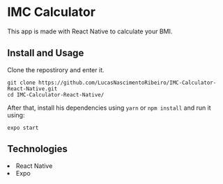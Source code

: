 # IMC Calculator

This app is made with React Native to calculate your BMI.

## Install and Usage

Clone the repostirory and enter it.

```
git clone https://github.com/LucasNascimentoRibeiro/IMC-Calculator-React-Native.git
cd IMC-Calculator-React-Native/
```

After that, install his dependencies using ```yarn```  or ```npm install``` and run it using: 

```
expo start
```

## Technologies

<li>React Native</li>
<li>Expo</li>
